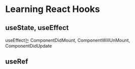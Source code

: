 # Learning React Hooks

## useState, useEffect

useEffect는 ComponentDidMount, ComponentWillUnMount, ComponentDidUpdate

## useRef
